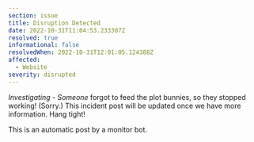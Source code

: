 ```yaml
---
section: issue
title: Disruption Detected
date: 2022-10-31T11:04:53.233307Z
resolved: true
informational: false
resolvedWhen: 2022-10-31T12:01:05.124388Z
affected:
  - Website
severity: disrupted
---
```

*Investigating* - _Someone_ forgot to feed the plot bunnies, so they stopped working! (Sorry.) This incident post will be updated once we have more information. Hang tight!

This is an automatic post by a monitor bot.
        